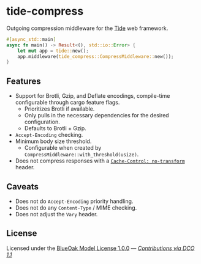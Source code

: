 # tide-compress

Outgoing compression middleware for the [Tide][] web framework.

```rust
#[async_std::main]
async fn main() -> Result<(), std::io::Error> {
    let mut app = tide::new();
    app.middleware(tide_compress::CompressMiddleware::new());
}
```

## Features

- Support for Brotli, Gzip, and Deflate encodings, compile-time configurable through cargo feature flags.
  - Prioritizes Brotli if available.
  - Only pulls in the necessary dependencies for the desired configuration.
  - Defaults to Brotli + Gzip.
- `Accept-Encoding` checking.
- Minimum body size threshold.
  - Configurable when created by `CompressMiddleware::with_threshold(usize)`.
- Does not compress responses with a [`Cache-Control: no-transform`](https://developer.mozilla.org/en-US/docs/Web/HTTP/Headers/Cache-Control) header.

## Caveats

- Does not do `Accept-Encoding` priority handling.
- Does not do any `Content-Type` / MIME checking.
- Does not adjust the `Vary` header.

## License

Licensed under the [BlueOak Model License 1.0.0](LICENSE) — _[Contributions via DCO 1.1](contributing.md#developers-certificate-of-origin)_

[Tide]: https://github.com/http-rs/tide

